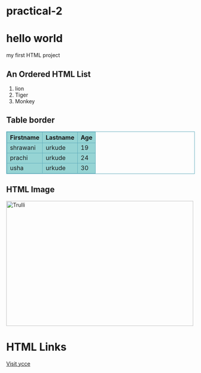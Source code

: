 # practical-2
<!DOCTYPE html>
<html>
    <body>
        <h1>hello world</h1>
        <p>my first HTML project</p>
<h2>An Ordered HTML List</h2>

<ol>
  <li>lion</li>
  <li>Tiger</li>
  <li>Monkey</li>
</ol> 
<style>
table, th, td {
  border: 1px solid rgb(97, 173, 188);
  border-collapse: collapse;
}
th, td {
  background-color: #96D4D4;
}
</style>
</head>
<body>
<h2>Table border</h2>
<table style="width:100%">
  <tr>
    <th>Firstname</th>
    <th>Lastname</th> 
    <th>Age</th>
  </tr>
  <tr>
    <td>shrawani</td>
    <td>urkude</td>
    <td>19</td>
  </tr>
  <tr>
    <td>prachi</td>
    <td>urkude</td>
    <td>24</td>
  </tr>
  <tr>
    <td>usha</td>
    <td>urkude</td>
    <td>30</td>
  </tr>
</table>
<h2>HTML Image</h2>
<img src="C:\Users\shraw\Documents\Downloads\pic_trulli.jpg" alt="Trulli" width="500" height="333">
<h1>HTML Links</h1>

<p><a href="https://ycce.edu/">Visit ycce</a></p>
    </body>
</html>
